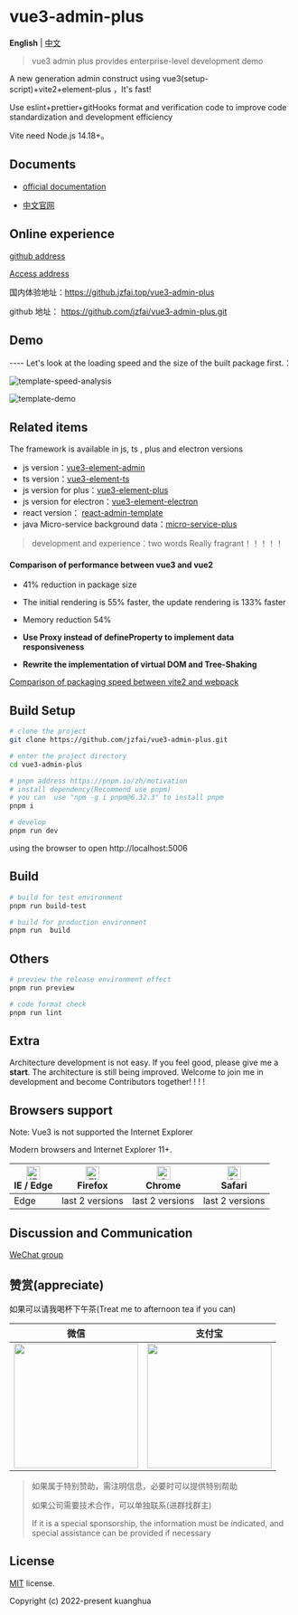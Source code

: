 # vue3-admin-plus

**English** | [中文](./README-zh_CN.md)

> vue3 admin plus provides enterprise-level development demo

A new  generation admin  construct   using  vue3(setup-script)+vite2+element-plus ，It's fast!

Use eslint+prettier+gitHooks format and verification code to improve code standardization and development efficiency

Vite need  Node.js 14.18+。


## Documents

- [official documentation](https://github.jzfai.top/vue3-admin-doc/)

- [中文官网](https://github.jzfai.top/vue3-admin-doc/zh/)

## Online experience

[github address](https://github.com/jzfai/vue3-admin-plus.git)

[Access address](https://github.jzfai.top/vue3-admin-plus)

国内体验地址：https://github.jzfai.top/vue3-admin-plus

github 地址：  https://github.com/jzfai/vue3-admin-plus.git

## Demo

---- Let's look at the loading speed and the size of the built package first.：

![template-speed-analysis](https://github.jzfai.top/file/images/template-speed-analysis.png)

![template-demo](https://github.jzfai.top/file/images/plus-demo.png)

## Related items

The framework is available in js, ts , plus and electron versions
- js version：[vue3-element-admin](https://github.com/jzfai/vue3-admin-template.git)
- ts version：[vue3-element-ts](https://github.com/jzfai/vue3-admin-ts.git)
- js version for plus：[vue3-element-plus](https://github.com/jzfai/vue3-admin-plus.git)
- js version for electron：[vue3-element-electron](https://github.com/jzfai/vue3-admin-electron.git)
- react version： [react-admin-template](https://github.com/jzfai/react-admin-template.git)
- java Micro-service background data：[micro-service-plus](https://github.com/jzfai/micro-service-plus)
> development and  experience：two words  Really fragrant！！！！！



#### Comparison of performance between vue3 and vue2

- 41% reduction in package size

- The initial rendering is 55% faster, the update rendering is 133% faster

- Memory reduction 54%

- **Use Proxy instead of defineProperty to implement data responsiveness**

- **Rewrite the implementation of virtual DOM and Tree-Shaking**


[Comparison of packaging speed between vite2 and webpack](https://github.com/jzfai/vue3-admin-plus/issues/2)

## Build Setup

```bash
# clone the project
git clone https://github.com/jzfai/vue3-admin-plus.git

# enter the project directory
cd vue3-admin-plus

# pnpm address https://pnpm.io/zh/motivation
# install dependency(Recommend use pnpm)
# you can  use "npm -g i pnpm@6.32.3" to install pnpm 
pnpm i

# develop
pnpm run dev
```

using the browser to open http://localhost:5006

## Build

```bash
# build for test environment
pnpm run build-test

# build for production environment
pnpm run  build
```

## Others

```bash
# preview the release environment effect
pnpm run preview

# code format check
pnpm run lint

```

## Extra

Architecture development is not easy. If you feel good, please give me a **start**. The architecture is still being improved. Welcome to join me in development and become Contributors together! ! ! !


## Browsers support

Note: Vue3 is not supported the Internet Explorer

Modern browsers and Internet Explorer 11+.

| [<img src="https://raw.githubusercontent.com/alrra/browser-logos/master/src/edge/edge_48x48.png" alt="IE / Edge" width="24px" height="24px" />](http://godban.github.io/browsers-support-badges/)</br>IE / Edge | [<img src="https://raw.githubusercontent.com/alrra/browser-logos/master/src/firefox/firefox_48x48.png" alt="Firefox" width="24px" height="24px" />](http://godban.github.io/browsers-support-badges/)</br>Firefox | [<img src="https://raw.githubusercontent.com/alrra/browser-logos/master/src/chrome/chrome_48x48.png" alt="Chrome" width="24px" height="24px" />](http://godban.github.io/browsers-support-badges/)</br>Chrome | [<img src="https://raw.githubusercontent.com/alrra/browser-logos/master/src/safari/safari_48x48.png" alt="Safari" width="24px" height="24px" />](http://godban.github.io/browsers-support-badges/)</br>Safari |
| --------- | --------- | --------- | --------- |
|Edge| last 2 versions| last 2 versions| last 2 versions

## Discussion and Communication
[WeChat group](https://github.jzfai.top/file/images/wx-groud.png)

## 赞赏(appreciate)

如果可以请我喝杯下午茶(Treat me to afternoon tea if you can)

| 微信 | 支付宝 |
| :-: | :-: |
| <img src="https://github.jzfai.top/file/images/wxpay-code.png" height="220" /> | <img src="https://github.jzfai.top/file/images/alipay-code.png" height="220" /> |

>如果属于特别赞助，需注明信息，必要时可以提供特别帮助
>
>如果公司需要技术合作，可以单独联系(进群找群主)
> 
>If it is a special sponsorship, the information must be indicated, and special assistance can be provided if necessary

## License

[MIT](https://github.com/jzfai/vue3-admin-plus/blob/master/LICENSE) license.

Copyright (c) 2022-present  kuanghua

